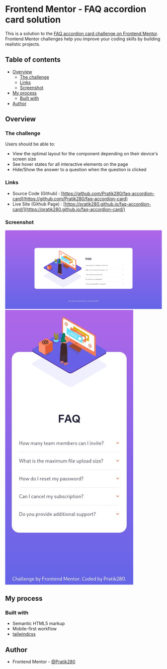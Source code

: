 # Frontend Mentor - FAQ accordion card solution

This is a solution to the [FAQ accordion card challenge on Frontend Mentor](https://www.frontendmentor.io/challenges/faq-accordion-card-XlyjD0Oam). Frontend Mentor challenges help you improve your coding skills by building realistic projects. 

## Table of contents

- [Overview](#overview)
  - [The challenge](#the-challenge)
  - [Links](#links)
  - [Screenshot](#screenshot)
- [My process](#my-process)
  - [Built with](#built-with)
- [Author](#author)

## Overview

### The challenge

Users should be able to:

- View the optimal layout for the component depending on their device's screen size
- See hover states for all interactive elements on the page
- Hide/Show the answer to a question when the question is clicked

### Links

- Source Code (Github) : [https://github.com/Pratik280/faq-accordion-card](https://github.com/Pratik280/faq-accordion-card)
- Live Site (Github Page) : [https://pratik280.github.io/faq-accordion-card/](https://pratik280.github.io/faq-accordion-card/)

### Screenshot

![Desktop Screenshot](./src/screenshots/ss-desktop.jpg)
![Mobile Screenshot](./src/screenshots/ss-mobile.jpg)


## My process

### Built with

- Semantic HTML5 markup
- Mobile-first workflow
- [tailwindcss](https://tailwindcss.com/)

## Author

- Frontend Mentor - [@Pratik280](https://www.frontendmentor.io/profile/Pratik280)